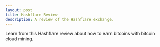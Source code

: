 ```yaml
---
layout: post
title: Hashflare Review
description: A review of the Hashflare exchange.
---
```


<p>Learn from this Hashflare review about how to earn bitcoins with bitcoin cloud mining.